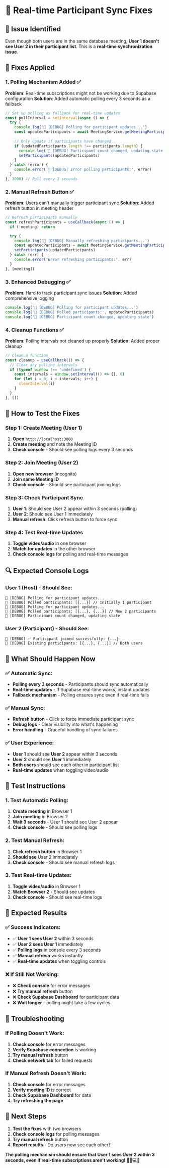 # 🔧 Real-time Participant Sync Fixes

## 🚨 **Issue Identified**
Even though both users are in the same database meeting, **User 1 doesn't see User 2 in their participant list**. This is a **real-time synchronization issue**.

## 🔧 **Fixes Applied**

### **1. Polling Mechanism Added ✅**
**Problem**: Real-time subscriptions might not be working due to Supabase configuration
**Solution**: Added automatic polling every 3 seconds as a fallback

```typescript
// Set up polling as fallback for real-time updates
const pollInterval = setInterval(async () => {
  try {
    console.log('🔧 [DEBUG] Polling for participant updates...')
    const updatedParticipants = await MeetingService.getMeetingParticipants(currentMeeting.id)
    
    // Only update if participants have changed
    if (updatedParticipants.length !== participants.length) {
      console.log('🔧 [DEBUG] Participant count changed, updating state')
      setParticipants(updatedParticipants)
    }
  } catch (error) {
    console.error('🔧 [DEBUG] Error polling participants:', error)
  }
}, 3000) // Poll every 3 seconds
```

### **2. Manual Refresh Button ✅**
**Problem**: Users can't manually trigger participant sync
**Solution**: Added refresh button in meeting header

```typescript
// Refresh participants manually
const refreshParticipants = useCallback(async () => {
  if (!meeting) return

  try {
    console.log('🔧 [DEBUG] Manually refreshing participants...')
    const updatedParticipants = await MeetingService.getMeetingParticipants(meeting.id)
    setParticipants(updatedParticipants)
  } catch (err) {
    console.error('Error refreshing participants:', err)
  }
}, [meeting])
```

### **3. Enhanced Debugging ✅**
**Problem**: Hard to track participant sync issues
**Solution**: Added comprehensive logging

```typescript
console.log('🔧 [DEBUG] Polling for participant updates...')
console.log('🔧 [DEBUG] Polled participants:', updatedParticipants)
console.log('🔧 [DEBUG] Participant count changed, updating state')
```

### **4. Cleanup Functions ✅**
**Problem**: Polling intervals not cleaned up properly
**Solution**: Added proper cleanup

```typescript
// Cleanup function
const cleanup = useCallback(() => {
  // Clear any polling intervals
  if (typeof window !== 'undefined') {
    const intervals = window.setInterval(() => {}, 0)
    for (let i = 0; i < intervals; i++) {
      clearInterval(i)
    }
  }
}, [])
```

## 🎯 **How to Test the Fixes**

### **Step 1: Create Meeting (User 1)**
1. **Open** `http://localhost:3000`
2. **Create meeting** and note the Meeting ID
3. **Check console** - Should see polling logs every 3 seconds

### **Step 2: Join Meeting (User 2)**
1. **Open new browser** (incognito)
2. **Join same Meeting ID**
3. **Check console** - Should see participant joining logs

### **Step 3: Check Participant Sync**
1. **User 1**: Should see User 2 appear within 3 seconds (polling)
2. **User 2**: Should see User 1 immediately
3. **Manual refresh**: Click refresh button to force sync

### **Step 4: Test Real-time Updates**
1. **Toggle video/audio** in one browser
2. **Watch for updates** in the other browser
3. **Check console logs** for polling and real-time messages

## 🔍 **Expected Console Logs**

### **User 1 (Host) - Should See:**
```
🔧 [DEBUG] Polling for participant updates...
🔧 [DEBUG] Polled participants: [{...}] // Initially 1 participant
🔧 [DEBUG] Polling for participant updates...
🔧 [DEBUG] Polled participants: [{...}, {...}] // Now 2 participants
🔧 [DEBUG] Participant count changed, updating state
```

### **User 2 (Participant) - Should See:**
```
🔧 [DEBUG] ✅ Participant joined successfully: {...}
🔧 [DEBUG] Existing participants: [{...}, {...}] // Both users
```

## 🎯 **What Should Happen Now**

### **✅ Automatic Sync:**
- **Polling every 3 seconds** - Participants should sync automatically
- **Real-time updates** - If Supabase real-time works, instant updates
- **Fallback mechanism** - Polling ensures sync even if real-time fails

### **✅ Manual Sync:**
- **Refresh button** - Click to force immediate participant sync
- **Debug logs** - Clear visibility into what's happening
- **Error handling** - Graceful handling of sync failures

### **✅ User Experience:**
- **User 1** should see **User 2** appear within 3 seconds
- **User 2** should see **User 1** immediately
- **Both users** should see each other in participant list
- **Real-time updates** when toggling video/audio

## 🚀 **Test Instructions**

### **1. Test Automatic Polling:**
1. **Create meeting** in Browser 1
2. **Join meeting** in Browser 2
3. **Wait 3 seconds** - User 1 should see User 2 appear
4. **Check console** - Should see polling logs

### **2. Test Manual Refresh:**
1. **Click refresh button** in Browser 1
2. **Should see** User 2 immediately
3. **Check console** - Should see manual refresh logs

### **3. Test Real-time Updates:**
1. **Toggle video/audio** in Browser 1
2. **Watch Browser 2** - Should see updates
3. **Check console** - Should see real-time logs

## 🎉 **Expected Results**

### **✅ Success Indicators:**
- ✅ **User 1 sees User 2** within 3 seconds
- ✅ **User 2 sees User 1** immediately
- ✅ **Polling logs** in console every 3 seconds
- ✅ **Manual refresh** works instantly
- ✅ **Real-time updates** when toggling controls

### **❌ If Still Not Working:**
- ❌ **Check console** for error messages
- ❌ **Try manual refresh** button
- ❌ **Check Supabase Dashboard** for participant data
- ❌ **Wait longer** - polling might take a few cycles

## 🔧 **Troubleshooting**

### **If Polling Doesn't Work:**
1. **Check console** for error messages
2. **Verify Supabase connection** is working
3. **Try manual refresh** button
4. **Check network tab** for failed requests

### **If Manual Refresh Doesn't Work:**
1. **Check console** for error messages
2. **Verify meeting ID** is correct
3. **Check Supabase Dashboard** for data
4. **Try refreshing the page**

## 🎯 **Next Steps**

1. **Test the fixes** with two browsers
2. **Check console logs** for polling messages
3. **Try manual refresh** button
4. **Report results** - Do users now see each other?

**The polling mechanism should ensure that User 1 sees User 2 within 3 seconds, even if real-time subscriptions aren't working!** 🎥📱💻✨
